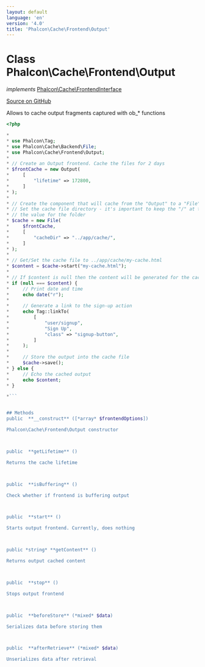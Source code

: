 ```yaml
---
layout: default
language: 'en'
version: '4.0'
title: 'Phalcon\Cache\Frontend\Output'
---
```

# Class **Phalcon\Cache\Frontend\Output**

*implements* [Phalcon\Cache\FrontendInterface](/3.4/en/api/Phalcon_Cache_FrontendInterface)

<a href="https://github.com/phalcon/cphalcon/tree/v3.4.0/phalcon/cache/frontend/output.zep" class="btn btn-default btn-sm">Source on GitHub</a>

Allows to cache output fragments captured with ob_* functions

```php
<?php

*
* use Phalcon\Tag;
* use Phalcon\Cache\Backend\File;
* use Phalcon\Cache\Frontend\Output;
*
* // Create an Output frontend. Cache the files for 2 days
* $frontCache = new Output(
*     [
*         "lifetime" => 172800,
*     ]
* );
*
* // Create the component that will cache from the "Output" to a "File" backend
* // Set the cache file directory - it's important to keep the "/" at the end of
* // the value for the folder
* $cache = new File(
*     $frontCache,
*     [
*         "cacheDir" => "../app/cache/",
*     ]
* );
*
* // Get/Set the cache file to ../app/cache/my-cache.html
* $content = $cache->start("my-cache.html");
*
* // If $content is null then the content will be generated for the cache
* if (null === $content) {
*     // Print date and time
*     echo date("r");
*
*     // Generate a link to the sign-up action
*     echo Tag::linkTo(
*         [
*             "user/signup",
*             "Sign Up",
*             "class" => "signup-button",
*         ]
*     );
*
*     // Store the output into the cache file
*     $cache->save();
* } else {
*     // Echo the cached output
*     echo $content;
* }

*```


## Methods
public  **__construct** ([*array* $frontendOptions])

Phalcon\Cache\Frontend\Output constructor



public  **getLifetime** ()

Returns the cache lifetime



public  **isBuffering** ()

Check whether if frontend is buffering output



public  **start** ()

Starts output frontend. Currently, does nothing



public *string* **getContent** ()

Returns output cached content



public  **stop** ()

Stops output frontend



public  **beforeStore** (*mixed* $data)

Serializes data before storing them



public  **afterRetrieve** (*mixed* $data)

Unserializes data after retrieval



